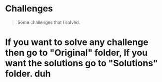 # Challenges
> Some challenges that I solved.

# If you want to solve any challenge then go to "Original" folder, If you want the solutions go to "Solutions" folder. duh
